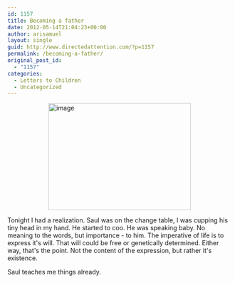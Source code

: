 ```yaml
---
id: 1157
title: Becoming a father
date: 2012-05-14T21:04:23+00:00
author: arisamuel
layout: single
guid: http://www.directedattention.com/?p=1157
permalink: /becoming-a-father/
original_post_id:
  - "1157"
categories:
  - Letters to Children
  - Uncategorized
---
```

<img style="display:block;margin-right:auto;margin-left:auto;" title="Ari with Saul" src="http://www.samuelakerstein.com/wp-content/uploads/2012/05/wpid-photo-2.jpg" alt="image" width="320" height="240" />

Tonight I had a realization. Saul was on the change table, I was cupping his tiny head in my hand. He started to coo. He was speaking baby. No meaning to the words, but importance - to him. The imperative of life is to express it's will. That will could be free or genetically determined. Either way, that's the point. Not the content of the expression, but rather it's existence.

Saul teaches me things already.